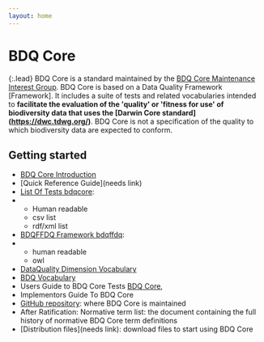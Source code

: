 ```yaml
---
layout: home
---
```


# BDQ Core

{:.lead}
BDQ Core is a standard maintained by the [BDQ Core Maintenance Interest Group](https://www.tdwg.org/standards/bdq/#maintenance-group">). BDQ Core is based on a Data Quality Framework [Framework]. It includes a suite of tests and related vocabularies intended to **facilitate the evaluation of the 'quality' or 'fitness for use' of biodiversity data that uses the [Darwin Core standard] (https://dwc.tdwg.org/)**. BDQ Core is not a specification of the quality to which biodiversity data are expected to conform.

## Getting started

- [BDQ Core Introduction](https://github.com/tdwg/bdq/blob/master/tg2/_review/BDQ_Core_Introduction.md)
- [Quick Reference Guide](needs link)
- [List Of Tests bdqcore](https://github.com/tdwg/bdq/blob/master/tg2/_review/bdqcore_termlist-header.md):
- - Human readable
  - csv list
  - rdf/xml list
- [BDQFFDQ Framework bdqffdq](https://github.com/tdwg/bdq/blob/master/tg2/_review/bdqffdq_termlist-header.md):
- - human readable
  - owl
- [DataQuality Dimension Vocabulary](https://github.com/tdwg/bdq/blob/master/tg2/_review/bdqdim_termlist-header.md)
- [BDQ Vocabulary](https://github.com/tdwg/bdq/blob/master/tg2/_review/bdq_termlist-header.md)
- Users Guide to BDQ Core Tests [BDQ Core](simple/),
- Implementors Guide To BDQ Core 
- [GitHub repository](https://github.com/tdwg/bdq): where BDQ Core is maintained
- After Ratification: Normative term list: the document containing the full history of normative BDQ Core term definitions
- [Distribution files](needs link): download files to start using BDQ Core
